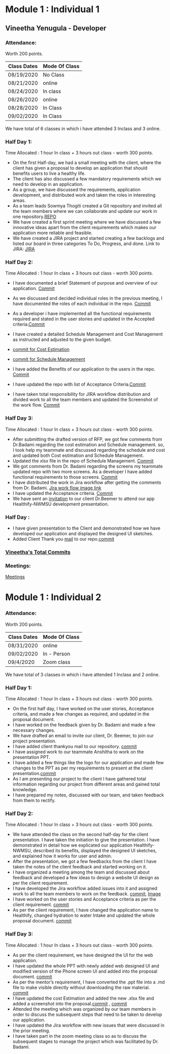 # Module 1 : Individual 1

## Vineetha Yenugula - Developer

### Attendance:

Worth 200 points.

| Class Dates | Mode Of Class |
|----------|-------------|
| 08/19/2020 | No Class |
| 08/21/2020 | online |
| 08/24/2020 | In class |
| 08/26/2020 |  online |
| 08/28/2020 | In Class |
| 09/02/2020 | In Class |

We have total of 6 classes in which i have attended 3 Inclass and 3 online.   


### Half Day 1:

Time Allocated : 1 hour In class + 3 hours out class - worth 300 points.  
- On the first Half-day, we had a small meeting with the client, where the client has given a proposal to develop an application that should benefits users to live a healthy life. 
- The client has also discussed a few mandatory requirements which we need to develop in an application.
- As a group, we have discussed the requirements, application development, and distributed work and taken the roles in interesting areas.
- As a team leads Sowmya Thogiti created a Git repository and invited all the team members where we can collaborate and update our work in one repository.[REPO](https://github.com/sowmyathogiti/Healthify-NWMSU)
- We have created a first sprint meeting where we have discussed a few innovative ideas apart from the client requirements which makes our application more reliable and          feasible.
- We have created a JIRA project and started creating a few backlogs and listed our board in three categories To Do, Progress, and done.
  Link to JIRA: [JIRA](https://sowmyathogiti27.atlassian.net/jira/software/projects/HN/boards/2)

### Half Day 2:


Time Allocated : 1 hour In class + 3 hours out class - worth 300 points.
- I have documented a brief Statement of purpose and overview of our application. [Commit](https://github.com/sowmyathogiti/Healthify-NWMSU/commit/3121e14091b342a2fae070387630b465c759ac43)
- As we discussed and decided individual roles in the previous meeting, I have documented the roles of each individual in the repo. [Commit](https://github.com/sowmyathogiti/Healthify-NWMSU/commit/3121e14091b342a2fae070387630b465c759ac43)
- As a developer i have implemented all the functional requirements required and stated in the user stories and updated in the Accepted criteria.[Commit](https://github.com/sowmyathogiti/Healthify-NWMSU/commit/a30e82519dbe6d43a3691c6e9d1292960f656e51)
- I have created a detailed Schedule Management and Cost Management as instructed and adjusted to the given budget.
- [commit for Cost Estimation](https://github.com/sowmyathogiti/Healthify-NWMSU/commit/651bf31c2d55a7f740a240e4a4aede89db56f9be)

- [commit for Schedule Management](https://github.com/sowmyathogiti/Healthify-NWMSU/commit/0f1bec24bd8f17a496d53b2e326bcc8e60e8aa9c)
- I have added the Benefits of our application to the users in the repo. [Commit](https://github.com/sowmyathogiti/Healthify-NWMSU/commit/3121e14091b342a2fae070387630b465c759ac43)
- I have updated the repo with list of Acceptance Criteria.[Commit](https://github.com/sowmyathogiti/Healthify-NWMSU/commit/a30e82519dbe6d43a3691c6e9d1292960f656e51)
- I have taken total responsibility for JIRA workflow distribution and divided work to all the team members and updated the Screenshot of the work flow. [Commit](https://github.com/sowmyathogiti/Healthify-NWMSU/commit/1dcb648fa002b7b8edf06ddc132a89d9a18b63a7)


### Half Day 3:

Time Allocated : 1 hour In class + 3 hours out class - worth 300 points.
- After submitting the drafted version of RFP, we got few comments from Dr.Badami regarding the cost estimation and Schedule management. so, I took help my teammate and discussed regarding the schedule and cost and updated both Cost estimation and Schedule Management.
- Updated the xlsx file in the repo of Schedule Management. [Commit](https://github.com/sowmyathogiti/Healthify-NWMSU/commit/8c09072fcc61e51d55337d3b50d88152af1070b9)
- We got comments from Dr. Badami regarding the screens my teammate updated repo with two more screens. As a developer I have added functional requirements to those screens.
  [Commit](https://github.com/sowmyathogiti/Healthify-NWMSU/commit/11d271cab483a66653c864c2ace1f25505896b91)
- I have distributed the work in Jira workflow after getting the comments from Dr. Badami. [Jira work flow image link](https://github.com/sowmyathogiti/Healthify-NWMSU/blob/master/Jira/Screenshot%20(5).png)
- I have updated the Acceptance criteria. [Commit](https://github.com/sowmyathogiti/Healthify-NWMSU/commit/11d271cab483a66653c864c2ace1f25505896b91)
- We have sent an [invitation](https://github.com/sowmyathogiti/Healthify-NWMSU/blob/master/Contributions/Invitation%20to%20Dr.Beemer) to our client Dr.Beemer to attend our app Healthify-NWMSU development presentation. 

### Half Day :

- I have given presentation to the Client and demonstrated how we have developed our application and displayed the designed UI sketches.
- Added Client Thank you [mail](https://github.com/sowmyathogiti/Healthify-NWMSU/blob/master/Contributions/Client%20Thank%20You%20mail) to our repo.[commit](https://github.com/sowmyathogiti/Healthify-NWMSU/commit/beb98ffb10db9921d3d55dfbc9a0968c9036cd01)

### [Vineetha's Total Commits](https://github.com/sowmyathogiti/Healthify-NWMSU/commits?author=vineetha1996)

### Meetings:

[Meetings](https://github.com/sowmyathogiti/Healthify-NWMSU/blob/master/Contributions/meetings)


# Module 1 : Individual 2
	

### Attendance:
	
Worth 200 points.
	
| Class Dates | Mode Of Class |
|----------|-------------| 
| 08/31/2020 | online |
| 09/02/2020 | In - Person |
| 09/4/2020 | Zoom class |
	

We have total of 3 classes in which i have attended 1 Inclass and 2 online.
	

### Half Day 1:
	

Time Allocated : 1 hour In class + 3 hours out class - worth 300 points. 
	

- On the first half day, I have worked on the user stories, Acceptance criteria, and made a few changes as required, and updated in the proposal document.
- I have worked on the feedback given by Dr. Badami and made a few necessary changes. 
- We have drafted an email to invite our client, Dr. Beemer, to join our project presentation.
- I have added client thankyou mail to our repository. [commit](https://github.com/sowmyathogiti/Healthify/commit/4c9bf84ce9f33b650872731439f33483dcd720bf)
- I have assigned work to our teammate Anshitha to work on the presentation PPT.
- I have added a few things like the logo for our application and made few changes to the PPT as per my requirements to present at the client presentation.[commit](https://github.com/sowmyathogiti/Healthify/commit/a70f5cf4f20edc59cbf5e507cf111887e3ec187e)
- As I am presenting our project to the client I have gathered total information regarding our project from different areas and gained total knowledge.
- I have prepared my notes, discussed with our team, and taken feedback from them to rectify.

	

### Half Day 2:
	

Time Allocated : 1 hour In class + 3 hours out class - worth 300 points. 

- We have attended the class on the second half-day for the client presentation. I have taken the initiation to give the presentation. I have demonstrated in detail how we explicated our application Healthify-NWMSU, described its benefits, displayed the designed UI sketches, and explained how it works for user and admin.
- After the presentation, we got a few feedbacks from the client I have taken the notes of the client feedback and started working on it.
- I have organized a meeting among the team and discussed about feedback and developed a few ideas to design a website UI design as per the client requirement.
- I have developed the Jira workflow added issues into it and assigned work to all the team members to work on the feedback. [commit](https://github.com/sowmyathogiti/Healthify/commit/3b74d03a3637d0e4c3cece7af3441145d1ced797), [Image](https://github.com/sowmyathogiti/Healthify/blob/master/Jira/Screenshot%20(36).png)
- I have worked on the user stories and Acceptance criteria as per the client requirement. [commit](https://github.com/sowmyathogiti/Healthify/commit/dee1a0e6367983268e4737950fe47da8160d8e48)
- As per the client requirement, I have changed the application name to Healthify, changed hydration to water Intake and updated the whole proposal document.
[commit](https://github.com/sowmyathogiti/Healthify/commit/458df694228d68231131da07d05bf8b65203980a)
	

### Half Day 3:
	

Time Allocated : 1 hour In class + 3 hours out class - worth 300 points.

- As per the client requirement, we have designed the UI for the web application.
- I have updated the whole PPT with newly added web designed UI and modified version of the Phone screen UI and added into the proposal document. [commit](https://github.com/sowmyathogiti/Healthify/commit/09d5e05e16e282ad72ad2eb209381d3477a4944a)
- As per the mentor’s requirement, I have converted the .ppt file into a .md file to make visible directly without downloading the raw material. [commit](https://github.com/sowmyathogiti/Healthify/commit/adb5ce73efc4e47a258a09968f6e432b1fcaeece)
- I have updated the cost Estimation and added the new .xlsx file and added a screenshot into the proposal.[commit](https://github.com/sowmyathogiti/Healthify/commit/55ef39d162ece4ceeb9322d8ca9bf855c892fe77) , [commit](https://github.com/sowmyathogiti/Healthify/commit/ae6d33d8679fd4a9cb4ad8620a326f9a3e599a7a)
- Attended the meeting which was organized by our team members in order to discuss the subsequent steps that need to be taken to develop our application.
- I have updated the Jira workflow with new issues that were discussed in the prior meeting.
- I have taken part in the zoom meeting class so as to discuss the subsequent stages to manage the project which was facilitated by Dr. Badami. 






